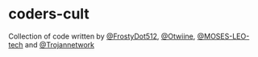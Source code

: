 # coders-cult
Collection of code written by [@FrostyDot512](https://github.com/FrostyDot512), [@Otwiine](https://github.com/Otwiine), [@MOSES-LEO-tech](https://github.com/MOSES-LEO-tech) and [@Trojannetwork](https://github.com/Trojannetwork)
